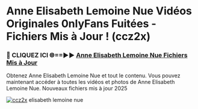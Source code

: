 # Anne Elisabeth Lemoine Nue Vidéos Originales 0nlyFans Fuitées - Fichiers Mis à Jour ! (ccz2x)

<h3>🔴 CLIQUEZ ICI 🌐==►► <a href="https://tinyurl.com/2pmr4ezf" rel="nofollow">Anne Elisabeth Lemoine Nue Fichiers Mis à Jour</a></h3>

Obtenez Anne Elisabeth Lemoine Nue et tout le contenu. Vous pouvez maintenant accéder à toutes les vidéos et photos de Anne Elisabeth Lemoine Nue. Nouveaux fichiers mis à jour 2025

[![ccz2x](https://i.imgur.com/6SNvagu.gif)](https://tinyurl.com/2pmr4ezf)
elisabeth lemoine nue